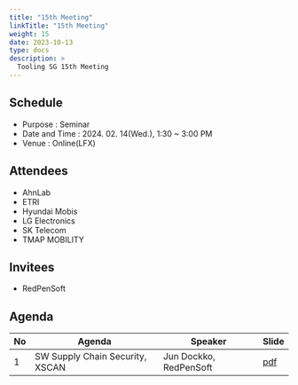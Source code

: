 ```yaml
---
title: "15th Meeting"
linkTitle: "15th Meeting"
weight: 15
date: 2023-10-13
type: docs
description: >
  Tooling SG 15th Meeting
---
```


## Schedule

* Purpose : Seminar
* Date and Time : 2024. 02. 14(Wed.), 1:30 ~ 3:00 PM
* Venue : Online(LFX)

## Attendees
* AhnLab
* ETRI
* Hyundai Mobis
* LG Electronics
* SK Telecom
* TMAP MOBILITY

## Invitees
* RedPenSoft

## Agenda
| No | Agenda           | Speaker | Slide |
|----|-----------------|------|------|
| 1  | SW Supply Chain Security, XSCAN | Jun Dockko, RedPenSoft | [pdf](XSCAN_introduction.pdf) |